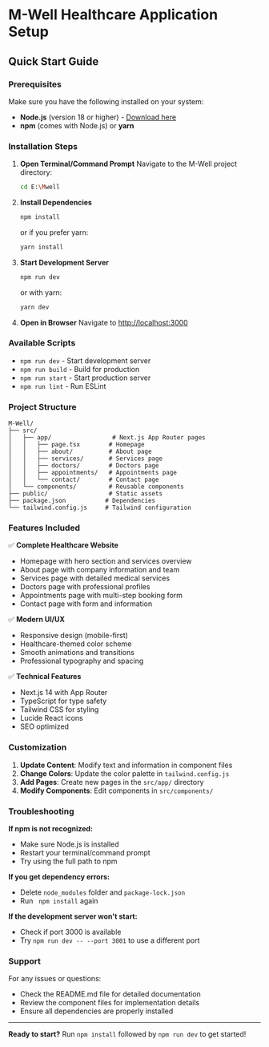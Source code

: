# M-Well Healthcare Application Setup

## Quick Start Guide

### Prerequisites
Make sure you have the following installed on your system:
- **Node.js** (version 18 or higher) - [Download here](https://nodejs.org/)
- **npm** (comes with Node.js) or **yarn**

### Installation Steps

1. **Open Terminal/Command Prompt**
   Navigate to the M-Well project directory:
   ```bash
   cd E:\Mwell
   ```

2. **Install Dependencies**
   ```bash
   npm install
   ```
   or if you prefer yarn:
   ```bash
   yarn install
   ```

3. **Start Development Server**
   ```bash
   npm run dev
   ```
   or with yarn:
   ```bash
   yarn dev
   ```

4. **Open in Browser**
   Navigate to [http://localhost:3000](http://localhost:3000)

### Available Scripts

- `npm run dev` - Start development server
- `npm run build` - Build for production
- `npm run start` - Start production server
- `npm run lint` - Run ESLint

### Project Structure

```
M-Well/
├── src/
│   ├── app/                 # Next.js App Router pages
│   │   ├── page.tsx        # Homepage
│   │   ├── about/          # About page
│   │   ├── services/       # Services page
│   │   ├── doctors/        # Doctors page
│   │   ├── appointments/   # Appointments page
│   │   └── contact/        # Contact page
│   └── components/         # Reusable components
├── public/                 # Static assets
├── package.json           # Dependencies
└── tailwind.config.js     # Tailwind configuration
```

### Features Included

✅ **Complete Healthcare Website**
- Homepage with hero section and services overview
- About page with company information and team
- Services page with detailed medical services
- Doctors page with professional profiles
- Appointments page with multi-step booking form
- Contact page with form and information

✅ **Modern UI/UX**
- Responsive design (mobile-first)
- Healthcare-themed color scheme
- Smooth animations and transitions
- Professional typography and spacing

✅ **Technical Features**
- Next.js 14 with App Router
- TypeScript for type safety
- Tailwind CSS for styling
- Lucide React icons
- SEO optimized

### Customization

1. **Update Content**: Modify text and information in component files
2. **Change Colors**: Update the color palette in `tailwind.config.js`
3. **Add Pages**: Create new pages in the `src/app/` directory
4. **Modify Components**: Edit components in `src/components/`

### Troubleshooting

**If npm is not recognized:**
- Make sure Node.js is installed
- Restart your terminal/command prompt
- Try using the full path to npm

**If you get dependency errors:**
- Delete `node_modules` folder and `package-lock.json`
- Run `
npm install` again

**If the development server won't start:**
- Check if port 3000 is available
- Try `npm run dev -- --port 3001` to use a different port

### Support

For any issues or questions:
- Check the README.md file for detailed documentation
- Review the component files for implementation details
- Ensure all dependencies are properly installed

---

**Ready to start?** Run `npm install` followed by `npm run dev` to get started!





